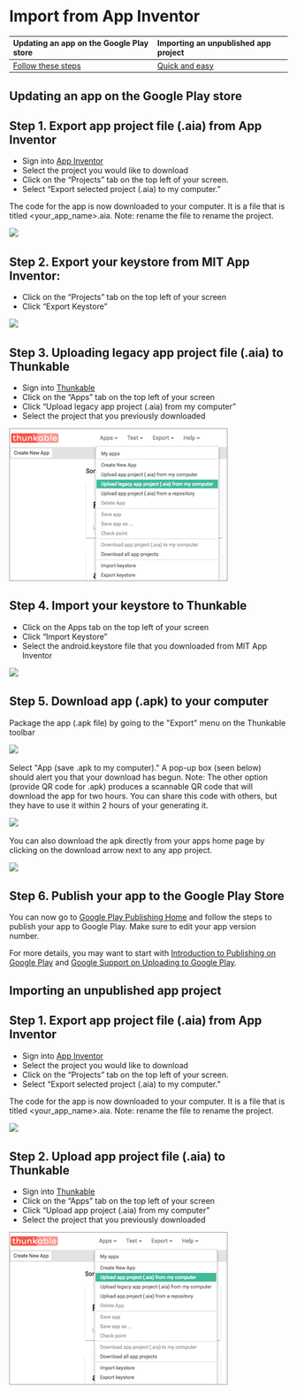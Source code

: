# Import from App Inventor

| Updating an app on the Google Play store | Importing an unpublished app project |
| :--- | :--- |
| [Follow these steps](import-from-app-inventor.md#updating-an-app) | [Quick and easy](import-from-app-inventor.md#importing-a-project) |

## Updating an app on the Google Play store  <a id="updating-an-app"></a>

## Step 1. Export app project file \(.aia\) from App Inventor

* Sign into [App Inventor](http://ai2.appinventor.mit.edu/) 
* Select the project you would like to download
* Click on the “Projects” tab on the top left of your screen.
* Select “Export selected project \(.aia\) to my computer.”

The code for the app is now downloaded to your computer. It is a file that is titled &lt;your\_app\_name&gt;.aia. Note: rename the file to rename the project.

![](https://thunkable.com/explore/img/ai-thunkable-images/download_from_ai.png)

## Step 2. Export your keystore from MIT App Inventor:  <a id="exporting-your-keystore-from-mit-app-inventor"></a>

* Click on the “Projects” tab on the top left of your screen
* Click “Export Keystore”

![](https://thunkable.com/explore/img/ai-thunkable-images/export_keystore.png)

## Step 3. Uploading legacy app project file \(.aia\) to Thunkable

* Sign into [Thunkable](https://app.thunkable.com)
* Click on the “Apps” tab on the top left of your screen
* Click “Upload legacy app project \(.aia\) from my computer”
* Select the project that you previously downloaded

![](../../.gitbook/assets/legacy.png)

## Step 4. Import your keystore to Thunkable  <a id="exporting-your-keystore-from-mit-app-inventor"></a>

* Click on the Apps tab on the top left of your screen
* Click “Import Keystore”
* Select the android.keystore file that you downloaded from MIT App Inventor

![](https://thunkable.com/explore/img/ai-thunkable-images/import_keystore.png)

## Step 5. Download app \(.apk\) to your computer  <a id="exporting-your-keystore-from-mit-app-inventor"></a>

Package the app \(.apk file\) by going to the "Export" menu on the Thunkable toolbar

![](https://thunkable.com/explore/img/share/Build_Dropdown.png)

Select "App \(save .apk to my computer\)." A pop-up box \(seen below\) should alert you that your download has begun. Note: The other option \(provide QR code for .apk\) produces a scannable QR code that will download the app for two hours. You can share this code with others, but they have to use it within 2 hours of your generating it.

![](https://thunkable.com/explore/img/share/Build_Popup.png)

You can also download the apk directly from your apps home page by clicking on the download arrow next to any app project.

![](https://thunkable.com/explore/img/share/download_apk.png)

## Step 6. Publish your app to the Google Play Store  <a id="exporting-your-keystore-from-mit-app-inventor"></a>

You can now go to [Google Play Publishing Home](https://play.google.com/apps/publish/signup/) and follow the steps to publish your app to Google Play. Make sure to edit your app version number.

For more details, you may want to start with [Introduction to Publishing on Google Play](https://developer.android.com/distribute/tools/launch-checklist.html) and [Google Support on Uploading to Google Play](https://support.google.com/googleplay/android-developer/answer/113469?hl=en&topic=2365624&ctx=topic).

## Importing an unpublished app project  <a id="importing-a-project"></a>

## Step 1. Export app project file \(.aia\) from App Inventor

* Sign into [App Inventor](http://ai2.appinventor.mit.edu/) 
* Select the project you would like to download
* Click on the “Projects” tab on the top left of your screen.
* Select “Export selected project \(.aia\) to my computer.”

The code for the app is now downloaded to your computer. It is a file that is titled &lt;your\_app\_name&gt;.aia. Note: rename the file to rename the project.

![](https://thunkable.com/explore/img/ai-thunkable-images/download_from_ai.png)

## Step 2. Upload app project file \(.aia\) to Thunkable

* Sign into [Thunkable](https://app.thunkable.com)
* Click on the “Apps” tab on the top left of your screen
* Click “Upload app project \(.aia\) from my computer”
* Select the project that you previously downloaded

![](../../.gitbook/assets/import-thunkable.png)

